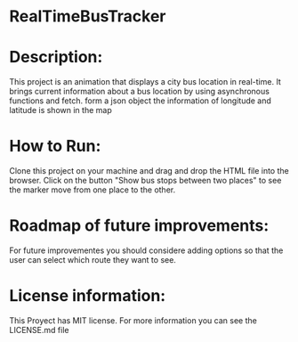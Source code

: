 # RealTimeBusTracker

# Description:

This project is an animation that displays a city bus location in real-time. It brings current information about a 
bus location by using asynchronous functions and fetch. form a json object the information of longitude and latitude 
is shown in the map  

# How to Run: 

Clone this project on your machine and drag and drop the HTML file into the browser. Click on the button 
"Show bus stops between two places" to see the marker move from one place to the other. 

# Roadmap of future improvements:

For future improvementes you should considere adding options so that the user can select which route they want to see.


# License information: 

This Proyect has MIT license. For more information you can see the LICENSE.md file

